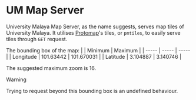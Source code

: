 # UM Map Server

University Malaya Map Server, as the name suggests, serves map tiles of University Malaya.
It utilises [Protomap](https://docs.protomaps.com)'s tiles, or `pmtiles`, to easily serve tiles through `GET` request.

The bounding box of the map:
| | Minimum | Maximum |
| ----- | ----- | ----- |
| Longitude | 101.63442 | 101.670031 |
| Latitude | 3.104887 | 3.140746 |

The suggested maximum zoom is 16.

> [!WARNING]
>
> Trying to request beyond this bounding box is an undefined behaviour.
